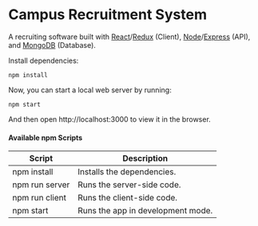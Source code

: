 # Campus Recruitment System

A recruiting software built with [React](https://reactjs.org)/[Redux](https://redux.js.org) (Client), [Node](https://nodejs.org)/[Express](https://expressjs.com) (API), and [MongoDB](https://www.mongodb.com) (Database).

Install dependencies:

```
npm install
```

Now, you can start a local web server by running:

```
npm start
```

And then open http://localhost:3000 to view it in the browser.

#### Available npm Scripts

| Script         | Description                       |
| -------------- | --------------------------------- |
| npm install    | Installs the dependencies.        |
| npm run server | Runs the server-side code.        |
| npm run client | Runs the client-side code.        |
| npm start      | Runs the app in development mode. |

